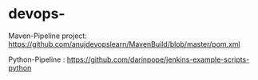 # devops-

Maven-Pipeline project:
https://github.com/anujdevopslearn/MavenBuild/blob/master/pom.xml

Python-Pipeline :
https://github.com/darinpope/jenkins-example-scripts-python

